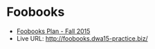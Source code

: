 # Foobooks

+ [Foobooks Plan - Fall 2015](https://docs.google.com/document/d/1fdnFxXO8c8XyFdMgjSQsYt4hXhUEXtEMgwa4MpE98sA/edit#heading=h.tyd3u8uoaz9p)
+ Live URL: <http://foobooks.dwa15-practice.biz/>
